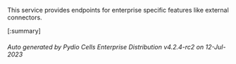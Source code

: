 






This service provides endpoints for enterprise specific features like external connectors.

[:summary]

###### Auto generated by Pydio Cells Enterprise Distribution v4.2.4-rc2 on 12-Jul-2023
